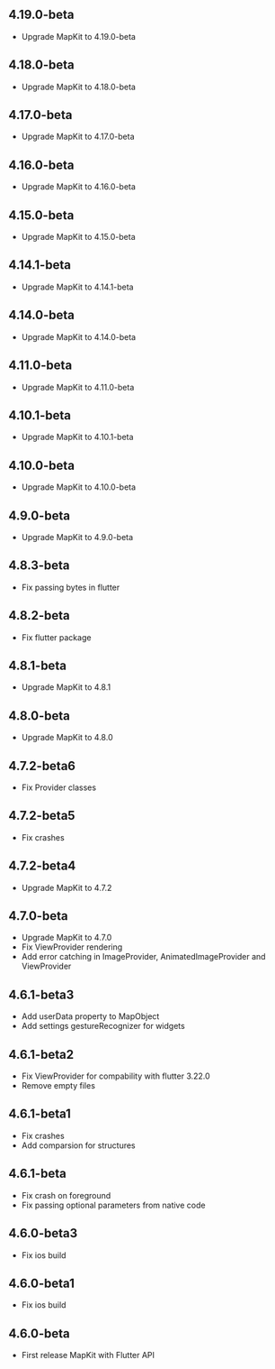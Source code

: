 ## 4.19.0-beta

* Upgrade MapKit to 4.19.0-beta

## 4.18.0-beta

* Upgrade MapKit to 4.18.0-beta

## 4.17.0-beta

* Upgrade MapKit to 4.17.0-beta

## 4.16.0-beta

* Upgrade MapKit to 4.16.0-beta

## 4.15.0-beta

* Upgrade MapKit to 4.15.0-beta

## 4.14.1-beta

* Upgrade MapKit to 4.14.1-beta

## 4.14.0-beta

* Upgrade MapKit to 4.14.0-beta

## 4.11.0-beta

* Upgrade MapKit to 4.11.0-beta

## 4.10.1-beta

* Upgrade MapKit to 4.10.1-beta

## 4.10.0-beta

* Upgrade MapKit to 4.10.0-beta

## 4.9.0-beta

* Upgrade MapKit to 4.9.0-beta

## 4.8.3-beta

* Fix passing bytes in flutter

## 4.8.2-beta

* Fix flutter package

## 4.8.1-beta

* Upgrade MapKit to 4.8.1

## 4.8.0-beta

* Upgrade MapKit to 4.8.0

## 4.7.2-beta6

* Fix Provider classes

## 4.7.2-beta5

* Fix crashes

## 4.7.2-beta4

* Upgrade MapKit to 4.7.2

## 4.7.0-beta

* Upgrade MapKit to 4.7.0
* Fix ViewProvider rendering
* Add error catching in ImageProvider, AnimatedImageProvider and ViewProvider

## 4.6.1-beta3

* Add userData property to MapObject
* Add settings gestureRecognizer for widgets

## 4.6.1-beta2

* Fix ViewProvider for compability with flutter 3.22.0
* Remove empty files

## 4.6.1-beta1

* Fix crashes
* Add comparsion for structures

## 4.6.1-beta

* Fix crash on foreground
* Fix passing optional parameters from native code

## 4.6.0-beta3

* Fix ios build

## 4.6.0-beta1

* Fix ios build

## 4.6.0-beta

* First release MapKit with Flutter API
